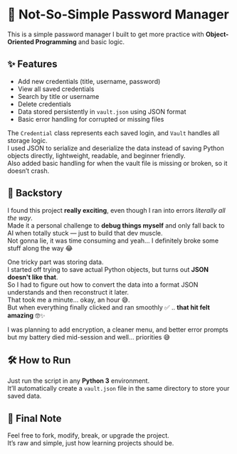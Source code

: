 # 🔐 Not-So-Simple Password Manager

This is a simple password manager I built to get more practice with **Object-Oriented Programming** and basic logic.


## ✨ Features

- Add new credentials (title, username, password)  
- View all saved credentials  
- Search by title or username  
- Delete credentials  
- Data stored persistently in `vault.json` using JSON format  
- Basic error handling for corrupted or missing files  

The `Credential` class represents each saved login, and `Vault` handles all storage logic.  
I used JSON to serialize and deserialize the data instead of saving Python objects directly, lightweight, readable, and beginner friendly.  
Also added basic handling for when the vault file is missing or broken, so it doesn’t crash.


## 📖 Backstory

I found this project **really exciting**, even though I ran into errors *literally all the way*.  
Made it a personal challenge to **debug things myself** and only fall back to AI when totally stuck — just to build that dev muscle.  
Not gonna lie, it was time consuming and yeah... I definitely broke some stuff along the way 😂

One tricky part was storing data.  
I started off trying to save actual Python objects, but turns out **JSON doesn't like that**.  
So I had to figure out how to convert the data into a format JSON understands and then reconstruct it later.  
That took me a minute... okay, an hour 😅.  
But when everything finally clicked and ran smoothly ✅ .. **that hit felt amazing** 🤓✨

I was planning to add encryption, a cleaner menu, and better error prompts but my battery died mid-session and well... priorities 😅


## 🛠️ How to Run

Just run the script in any **Python 3** environment.  
It’ll automatically create a `vault.json` file in the same directory to store your saved data.


## 💬 Final Note

Feel free to fork, modify, break, or upgrade the project.  
It’s raw and simple, just how learning projects should be.
